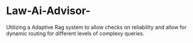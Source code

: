 # Law-Ai-Advisor-

Utilizing a Adaptive Rag system to allow checks on reliability and allow for dynamic routing for different levels of complexy queries. 
